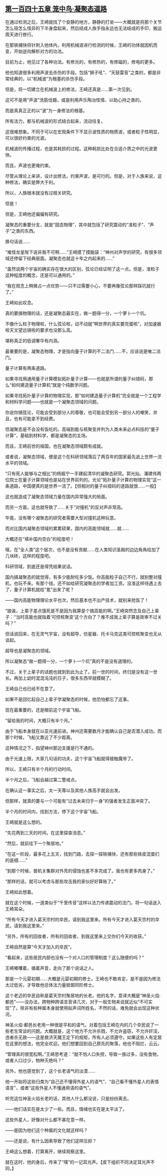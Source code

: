 ## [第一百四十五章 笼中鸟·凝聚态道路](https://www.xxbiquge.com/11_11207/9243109.html)


  在通过检测之后，王崎就找了个安静的地方，静静的打坐——大概就是将那个关节怎么扭怎么怪异的下半身盘起来，然后结成人族手指永远也无法结成的手印，搬运周天进行修行。

  在那铁捕快将针刺入他体内，利用机械波进行检测的时候，王崎的功体就因机而变，开始逆向解析对方的功法。

  目前为止，他见过了各种功法。有修光的，有修热的，有修磁的，修电的更多。

  他也知道很多利用声波去杀伤的手段。包括“狮子吼”、“天鼓雷音”之类的，都是非常经典的，以“机械波”为根基的杀伤手段。

  但是，将一切建立在机械波上的修法，王崎还真是……第一次见到。

  这可不是用“声波”洗筋伐髓，或是利用声乐陶冶性情、以助心持之类的。

  而是真真正正的以“波”为一身修法的根基。

  所有法力，都与机械波的形式结合起来，流动往复。

  这很难想象。不同于可以在宏观条件下不显示波性质的物质波，或者粒子性明显，可以很好约束的光波。

  机械波的传播过程，也是其耗损的过程。这种耗损比处在合适介质之中的光波更快。

  而且，声波也更难约束。

  尽管从理论上来讲，设计出修法，约束声波，是可行的。但是，对于人族来说，这种修法，确实是弊大于利。

  所以，人族根本就没有过相关研究。

  但是！

  但是，王崎他还偏偏有研究。

  凝聚态的重要分支，就是“固态物理”，其中就包括了研究震动的“准粒子”、“声子”之类的东西。

  换句话说……

  “难怪龙皇陛下说非我不可啊……”王崎摸了摸脑袋：“神州对声学的研究，有很多领域还停留下经典层面。凝聚态也就这十年之内起来的……”

  “虽然说两个宇宙的确实存在很大的区别，弦论已经证明了这一点。但是，准粒子这种程度的概念，还是可以通用的。”

  “我在观念上稍微占一点优势——只不过需要小心，不要再像弦论那样踩坑就行了。”

  王崎如此叹息。

  真的要搞物理的话，还是凝聚态最实在，做一题得一分，一个萝卜一个坑。

  不像什么粒子物理啦，什么弦论啦，动不动就“啊世界的真实要完蛋啦”，对加速器啦天文望远镜啦的要求也没那么高。

  堪称真正的低调奢华有内涵。

  最重要的是，凝聚态物理，才是指向量子计算的不二法门……不，应该说是唯二法门。

  量子计算有两条道路。

  如果寻找用通用量子计算模拟拓扑量子计算——也就是所谓的量子纠错码，那么“如何建造量子计算机”就是个纯数学问题。

  如果寻找拓扑量子计算的物理实现，那“如何建造量子计算机”完全就是一个工程学和材料学问题——也就是一个凝聚态领域的问题。

  你说你搞弦论，可能会受到部分人的尊敬，也可能会受到另一部分人的嘲笑，并且，也有可能拿不到经费。

  但凝聚态是不会没有饭吃的。高端到能与核聚变并列为人类未来必点科技的“量子计算”，基础到材料学，都是凝聚态的主场。

  而且，王崎前世的祖国，也在凝聚态领域颇有成就。

  或者说，凝聚态领域，便是这个在科研领域落后了两百年的国家最先追上世界一流水平的领域。

  “只有死人能够与之相比”的杨振宁一手建起清华的凝聚态研究。郭光灿、潘建伟两位院士在量子计算领域也是站在世界前列的。光论“拓扑量子计算的物理实现”这一条道路，中国便真的是世界一流了。【但相对的量子纠错码的道路就很……一般】

  这也就造成了凝聚态领域力量在国内异常强大的局面。

  而另一方面，这也就导致了……关于“对撞机”的反对声非常高。

  毕竟，没有哪个凝聚态的研究者需要大型对撞机这种玩意。

  而对比国内凝聚态领域的累累硕果，国内的高能领域就……就……

  大概还在“填补国内空白”的程度吧！

  哦，在“全人类”这个层次，也不是没有贡献……在人类知识圣殿的边边角角给加了几块砖，这样的程度吧。

  科研领域，到底还是得凭结果说话。

  国内搞凝聚态的就觉得，有多少能耐吃多少饭。你高能粒子自己不行，就别整对撞机，也玩不来。有那个钱，还不如给研究凝聚态的学者加工资。没准这样待遇上去了，量子计算机就给“氪”出来了呢？

  ——国内高能物理理论水平也次，然后基本也不出产技术，就别来抢饭了！

  “娘诶，上辈子差点饿死是不是因为我算是个搞高能的啊。”王崎突然念及自己上辈子：“当时高能也就指着‘可控核聚变’这个方向了？难不成我上辈子算是政审不过关吗？”

  但话说回来，在无灵气宇宙，没有超导，仿星器、托卡马克这类可控核聚变也无从谈起。

  超导也是凝聚态的领域。

  所以凝聚态“做一题得一分，一个萝卜一个坑”真的不是没有道理的。

  不过，关于上辈子的话题也就到到此为止了。前一世的时间，终归是没有这一世长。再加上幼时混混沌沌的日子，很多东西早就模糊了。

  王崎自己也已经不在意了。

  如果不是回忆起自己上辈子学凝聚态的时候，他恐怕都忘了这事。

  现在最重要的，还是眼前这个宇宙飞船。

  “留给我的时间，大概只有半个月。”

  由于飞船本身就在以亚光速前进。神州还需要数月才能确认自己是否潜入成功。而那个时候，飞船又靠近了不少距离。

  这种情况之下，指望神州那边支援是行不通的。

  由于光速上限，大家几句话的功夫，这个宇宙飞船就得接触魔帝了。

  所以，王崎只有半个月的行动时间。

  半个月之后，飞船会越过第二警戒点。

  在确认这一事实之后，太一天尊以及其他人族高手就会出发。

  但那样，就真的要与一个可能有“过去未来归于一身”的强者发生正面冲突了。

  半个月的时间内，找到方法，停下这个宇宙飞船。

  王崎就是这么想的。

  “先花两到三天的时间，在这里探查消息。”

  “然后，就前往下一个聚居地。”

  “在这一阶段，最多花上五天，找到门路，去探一探铁捕快，还有那些铁皮混蛋们的底细……”

  “到那个时候，兽机关集群对外壳的侵蚀也差不多完成了。我也有更多肉身了。”

  “那样的话，就可以考虑与那些攻击我的家伙好好算账了。”

  王崎如此想着。

  就在这个时候，一道类似于“千里传音”这样以法力传递震动的法门，将一句话送入王崎耳朵。

  “所有今天才进入葛天宗村的皁民，请到我这里来。所有今天才进入葛天宗村的皁民，请到我这里来。”

  “另外，所有的回收者，所有的回收者，到我这里来上交你们今天的收获。”

  王崎自然是算“今天才加入的皁民”。

  “看起来，这些居民内部也没有一个对人口的管理制度？这么随便的吗？”

  王崎嘟囔着，循着声音，走向了那个说话之人。

  那是一个元婴初期……大概是元婴初期的修士。王崎也不敢肯定，是不是因为修法太过低劣，才导致他总体法力量抵御同阶修士。

  这个老迈的皁民自称是葛天宗村聚居地的长老。他的名字，意译大概是“神圣火焰·都邑”——没办法，跨物种跨语言音译几次，对于一般生物来说就近似“不可实现”了。除非有些种属本身就使用拟声词所姓名，不然的话，难免就会出现这种状况。

  神圣火焰·都邑长老用一种很是平和的语气，对着包括王崎在内的几个皁民说了一些老生常谈的问题。大概就是，这个地方不允许杀戮，不允许盗窃，不允许奸淫，违者杀无赦——这是救济天魔王定下的规矩，所有人必须遵守。如果这些人有定居在这里的想法，他完全欢迎。他们想要回到自己原先的聚落，他也不阻拦，云云。

  “管理真的很宽松啊。”王崎思考道：“就不怕人口失控，导致一族过多，没有食物，或者人口过少，物种灭绝吗？”

  另外，他也感觉到了，这个长老语气的淡漠……

  他一开始将这些归类为“自己还不懂得外星人的语气”、“自己看不懂外星人的表情语言”，或者“这些外星人不懂通用语的语气”。

  听完这位神圣火焰长老的话，其他人什么都没说，只是纷纷离去。

  ——他们话实在是太少了一些。而且，情绪也实在是太平淡了。

  这些外星人，好像对什么都不甚在意一样。

  ——是因为他们这个种属的文化就这样吗？

  ——还是说，有什么因素导致了他们这样压抑？

  王崎这么想着，打算离开，继续观察这里。

  就在这时，他的身后，传来了“噗”的一记耳光声。【皮下组织不同决定耳光声不同。】
